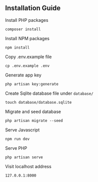 ## Installation Guide

Install PHP packages

`composer install`

Install NPM packages

`npm install`

Copy .env.example file

`cp .env.example .env`

Generate app key

`php artisan key:generate`

Create Sqlite database file under `database/`

`touch database/database.sqlite`

Migrate and seed database

`php artisan migrate --seed`

Serve Javascript

`npm run dev`

Serve PHP

`php artisan serve`

Visit localhost address

`127.0.0.1:8000`

